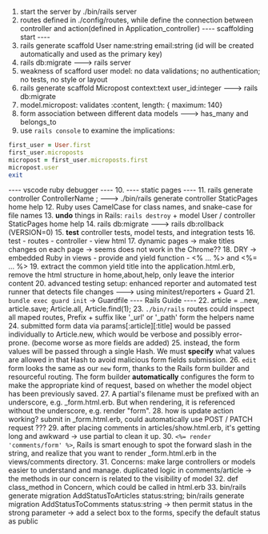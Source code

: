 
1. start the server by ./bin/rails server
2. routes defined in ./config/routes, while define the connection between controller and action(defined in Application_controller)
---- scaffolding start ----
3. rails generate scaffold User name:string email:string (id will be created automatically and used as the primary key)
4. rails db:migrate ---> rails server
5. weakness of scafford user model: no data validations; no authentication; no tests, no style or layout
6. rails generate scaffold Micropost context:text user_id:integer ---> rails db:migrate
7. model.micropost: validates :content, length: { maximum: 140}
8. form association between different data models ---> has_many and belongs_to
9. use `rails console` to examine the implications:
```Ruby
first_user = User.first
first_user.microposts
micropost = first_user.microposts.first
micropost.user
exit
```
---- vscode ruby debugger ----
10. 
---- static pages ----
11. rails generate controller ControllerName <optional action names>; ---> ./bin/rails generate controller StaticPages home help
12. Ruby uses CamelCase for class names, and snake-case for file names
13. **undo** things in Rails: `rails destroy` + model User / controller StaticPages home help
14. rails db:migrate  ---> rails db:rollback (VERSION=0)
15. **test** controller tests, model tests, and integration tests
16. test - routes - controller - view html
17. dynamic pages -> make titles changes on each page -> seems does not work in the Chrome??
18. DRY -> embedded Ruby in views - provide and yield function - <% ... %> and <%= ... %>
19. extract the common yield title into the application.html.erb, remove the html structure in home,about,help, only leave the interior content
20. advanced testing setup: enhanced reporter and automated test runner that detects file changes ---> using minitest/reporters + Guard
21. `bundle exec guard init` -> Guardfile
---- Rails Guide ----
22. article = ..new, article.save; Article.all, Article.find(1); 
23. `./bin/rails` routes could inspect all maped routes, Prefix + suffix like '_url' or '_path' form the helpers name
24. submitted form data via params[:article][:title] would be passed individually to Article.new, which would be verbose and possibly error-prone. (become worse as more fields are added)
25. instead, the form values will be passed through a single Hash. We must **specify** what values are allowed in that Hash to avoid malicious form fields submission.
26. `edit` form looks the same as our `new` form, thanks to the Rails form builder and resourceful routing. The form builder **automatically** configures the form to make the appropriate kind of request, based on whether the model object has been previously saved.
27. A partial's filename must be prefixed with an underscore, e.g. _form.html.erb. But when rendering, it is referenced without the underscore, e.g. render "form".
28. how is update action working? submit in _form.html.erb, could automatically use POST / PATCH request ??? 
29. after placing comments in articles/show.html.erb, it's getting long and awkward -> use partial to clean it up.
30. `<%= render 'comments/form' %>`, Rails is smart enough to spot the forward slash in the string, and realize that you want to render _form.html.erb in the views/comments directory.
31. Concerns: make large controllers or models easier to understand and manage. duplicated logic in comments/article -> the methods in our concern is related to the visibility of model
32. def class_method in Concern, which could be called in html.erb
33. bin/rails generate migration AddStatusToArticles status:string; bin/rails generate migration AddStatusToComments status:string -> then permit status in the strong parameter -> add a select box to the forms, specify the default status as public